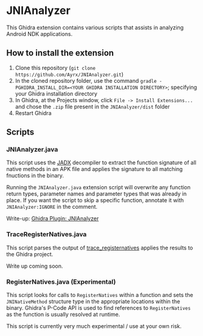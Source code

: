 # JNIAnalyzer

This Ghidra extension contains various scripts that assists in analyzing
Android NDK applications.

## How to install the extension
1. Clone this repository (`git clone https://github.com/Ayrx/JNIAnalyzer.git`)
2. In the cloned repository folder, use the command `gradle -PGHIDRA_INSTALL_DIR=<YOUR GHIDRA INSTALLATION DIRECTORY>`; specifying your Ghidra installation directory
3. In Ghidra, at the Projects window, click `File -> Install Extensions...` and chose the `.zip` file present in the `JNIAnalyzer/dist` folder
4. Restart Ghidra

## Scripts

### JNIAnalyzer.java

This script uses the [JADX][jadx] decompiler to extract the function signature
of all native methods in an APK file and applies the signature to all
matching fnuctions in the binary.

Running the `JNIAnalyzer.java` extension script will overwrite any function
return types, parameter names and parameter types that was already in place.
If you want the script to skip a specific function, annotate it with
`JNIAnalyzer:IGNORE` in the comment.

Write-up: [Ghidra Plugin: JNIAnalyzer][JNIAnalyzer_blog]

### TraceRegisterNatives.java

This script parses the output of [trace_registernatives][trace_registernatives]
applies the results to the Ghidra project.

Write up coming soon.

### RegisterNatives.java (Experimental)

This script looks for calls to `RegisterNatives` within a function and sets
the `JNINativeMethod` structure type in the appropriate locations within the
binary. Ghidra's P-Code API is used to find references to `RegisterNatives` as
the function is usually resolved at runtime.

This script is currently very much experimental / use at your own risk.

[FindNativeJNIMethods]: https://github.com/Ayrx/FindNativeJNIMethods
[trace_registernatives]: https://github.com/Ayrx/trace_registernatives
[JNIAnalyzer_blog]: https://www.ayrx.me/ghidra-jnianalyzer
[jadx]: https://github.com/skylot/jadx
